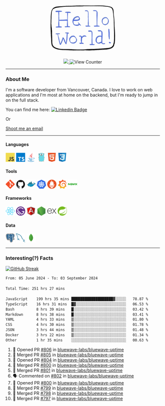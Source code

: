 <div align="center">
    <img src="./img/hello_world.webp" height="200px" width="">
    <div>
        <a href="https://www.linkedin.com/in/ajhollid">
            <img src="https://img.shields.io/badge/LinkedIn-blue"/>
        </a>
        <img src="https://komarev.com/ghpvc/?username=ajhollid&color=yellow" alt="View Counter">
    </div>
</div>

---

### About Me

I'm a software developer from Vancouver, Canada. I love to work on web applications and I'm most at home on the backend, but I'm ready to jump in on the full stack.

You can find me here: [![Linkedin Badge](https://img.shields.io/badge/-ajhollid-blue?style=flat&logo=Linkedin&logoColor=white)](https://www.linkedin.com/in/ajhollid)

Or

[Shoot me an email](mailto:ajhollid@gmail.com)

---

#### Languages

<div>
    <img src="./img/devicons/javascript-original.svg" width=30 height=30 alt="JavaScript">
    <img src="/img/devicons/typescript-original.svg" width=30 height=30 alt="TypeScript">
    <img src="./img/devicons/java-original.svg" width=30 height=30 alt="Java">
    <img src="./img/devicons/go-original.svg" width=30 height=30 alt="Golang">
    <img src="./img/devicons/html5-original.svg" width=30 height=30 alt="HTML 5">
    <img src="./img/devicons/css3-original.svg" width=30 height=30 alt="CSS 3">
</div>

#### Tools

<div>
    <img src="./img/devicons/git-original.svg" width=30 height=30 alt="Git">
    <img src="./img/devicons/github-original.svg" width=30 height=30 alt="Github">
    <img src="./img/devicons/docker-original.svg" width=30 
    height=30 alt="Docker">
    <img src="./img/devicons/kubernetes-original.svg" width=30 height=30 alt="K8">
    <img src="./img/devicons/prometheus-original.svg" width=30 height=30 alt="Prometheus">
    <img src="./img/devicons/grafana-original.svg" width=30 height=30 alt="Grafana">
    <img src="./img/devicons/nginx-original.svg" width=30 height=30 alt="Nginx">
</div>

#### Frameworks

<div>
    <img src="./img/devicons/react-original.svg" width=30 height=30 alt="React">
    <img src="./img/devicons/gatsby-original.svg" width=30 height=30 alt="Gatsby">
    <img src="./img/devicons/angularjs-original.svg" width=30 height=30 alt="AngularJS">
    <img src="./img/devicons/nodejs-original.svg" width=30 height=30 alt="NodeJS">
    <img src="./img/devicons/express-original.svg" width=30 height=30 alt="Express">
    <img src="./img/devicons/spring-original.svg" width=30 height=30 alt="Spring">
</div>

#### Data

<div>
    <img src="./img/devicons/postgresql-original.svg" width=30 height=30 alt="Postgresql">
    <img src="./img/devicons/mysql-original.svg" width=30 height=30 alt="Mysql">
    <img src="./img/devicons/mongodb-original.svg" width=30 height=30 alt="MongoDB">
</div>

---

### Interesting(?) Facts

[![GitHub Streak](http://github-readme-streak-stats.herokuapp.com?user=ajhollid)](https://git.io/streak-stats)

 <!--START_SECTION:waka-->

```txt
From: 05 June 2024 - To: 03 September 2024

Total Time: 251 hrs 27 mins

JavaScript    199 hrs 35 mins ███████████████████▓░░░░░   78.87 %
TypeScript    16 hrs 31 mins  █▓░░░░░░░░░░░░░░░░░░░░░░░   06.53 %
Bash          8 hrs 39 mins   █░░░░░░░░░░░░░░░░░░░░░░░░   03.42 %
Markdown      8 hrs 38 mins   █░░░░░░░░░░░░░░░░░░░░░░░░   03.41 %
YAML          4 hrs 33 mins   ▒░░░░░░░░░░░░░░░░░░░░░░░░   01.80 %
CSS           4 hrs 30 mins   ▒░░░░░░░░░░░░░░░░░░░░░░░░   01.78 %
JSON          3 hrs 44 mins   ▒░░░░░░░░░░░░░░░░░░░░░░░░   01.48 %
Docker        3 hrs 22 mins   ▒░░░░░░░░░░░░░░░░░░░░░░░░   01.34 %
Other         1 hr 35 mins    ░░░░░░░░░░░░░░░░░░░░░░░░░   00.63 %
```

<!--END_SECTION:waka-->


<!--START_SECTION:activity-->
1. 💪 Opened PR [#806](https://github.com/bluewave-labs/bluewave-uptime/pull/806) in [bluewave-labs/bluewave-uptime](https://github.com/bluewave-labs/bluewave-uptime)
2. 🎉 Merged PR [#805](https://github.com/bluewave-labs/bluewave-uptime/pull/805) in [bluewave-labs/bluewave-uptime](https://github.com/bluewave-labs/bluewave-uptime)
3. 💪 Opened PR [#804](https://github.com/bluewave-labs/bluewave-uptime/pull/804) in [bluewave-labs/bluewave-uptime](https://github.com/bluewave-labs/bluewave-uptime)
4. 🎉 Merged PR [#800](https://github.com/bluewave-labs/bluewave-uptime/pull/800) in [bluewave-labs/bluewave-uptime](https://github.com/bluewave-labs/bluewave-uptime)
5. 🎉 Merged PR [#801](https://github.com/bluewave-labs/bluewave-uptime/pull/801) in [bluewave-labs/bluewave-uptime](https://github.com/bluewave-labs/bluewave-uptime)
6. 🗣 Commented on [#802](https://github.com/bluewave-labs/bluewave-uptime/pull/802#issuecomment-2332218048) in [bluewave-labs/bluewave-uptime](https://github.com/bluewave-labs/bluewave-uptime)
7. 💪 Opened PR [#800](https://github.com/bluewave-labs/bluewave-uptime/pull/800) in [bluewave-labs/bluewave-uptime](https://github.com/bluewave-labs/bluewave-uptime)
8. 🎉 Merged PR [#799](https://github.com/bluewave-labs/bluewave-uptime/pull/799) in [bluewave-labs/bluewave-uptime](https://github.com/bluewave-labs/bluewave-uptime)
9. 🎉 Merged PR [#798](https://github.com/bluewave-labs/bluewave-uptime/pull/798) in [bluewave-labs/bluewave-uptime](https://github.com/bluewave-labs/bluewave-uptime)
10. 🎉 Merged PR [#797](https://github.com/bluewave-labs/bluewave-uptime/pull/797) in [bluewave-labs/bluewave-uptime](https://github.com/bluewave-labs/bluewave-uptime)
<!--END_SECTION:activity-->
